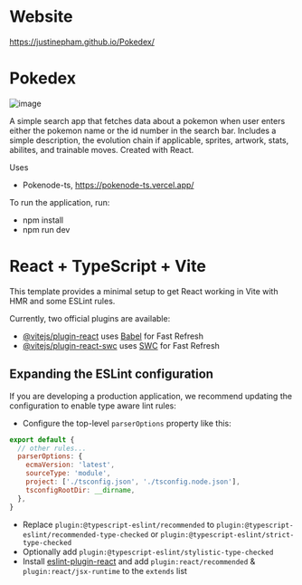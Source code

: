 # Website
https://justinepham.github.io/Pokedex/ 

# Pokedex

![image](https://github.com/JustinePham/Pokedex/assets/8952158/08bc6bf0-f44a-4b41-8cf9-9c87d9808b18)

A simple search app that fetches data about a pokemon when user enters either the pokemon name or the id number in the search bar. Includes a simple description, the evolution chain if applicable, sprites, artwork, stats, abilites, and trainable moves.
Created with React.

Uses 
 - Pokenode-ts,  https://pokenode-ts.vercel.app/
   
To run the application, run:
 - npm install
 - npm run dev

# React + TypeScript + Vite

This template provides a minimal setup to get React working in Vite with HMR and some ESLint rules.

Currently, two official plugins are available:

- [@vitejs/plugin-react](https://github.com/vitejs/vite-plugin-react/blob/main/packages/plugin-react/README.md) uses [Babel](https://babeljs.io/) for Fast Refresh
- [@vitejs/plugin-react-swc](https://github.com/vitejs/vite-plugin-react-swc) uses [SWC](https://swc.rs/) for Fast Refresh

## Expanding the ESLint configuration

If you are developing a production application, we recommend updating the configuration to enable type aware lint rules:

- Configure the top-level `parserOptions` property like this:

```js
export default {
  // other rules...
  parserOptions: {
    ecmaVersion: 'latest',
    sourceType: 'module',
    project: ['./tsconfig.json', './tsconfig.node.json'],
    tsconfigRootDir: __dirname,
  },
}
```

- Replace `plugin:@typescript-eslint/recommended` to `plugin:@typescript-eslint/recommended-type-checked` or `plugin:@typescript-eslint/strict-type-checked`
- Optionally add `plugin:@typescript-eslint/stylistic-type-checked`
- Install [eslint-plugin-react](https://github.com/jsx-eslint/eslint-plugin-react) and add `plugin:react/recommended` & `plugin:react/jsx-runtime` to the `extends` list
